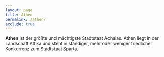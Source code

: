 ```yaml
---
layout: page
title: Athen
permalink: /athen/
exclude: true
---
```


**Athen** ist der größte und mächtigste Stadtstaat Achaias. Athen liegt in der Landschaft Attika und steht in ständiger, mehr oder weniger friedlicher Konkurrenz zum Stadtstaat Sparta.
